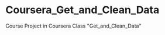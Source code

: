 Coursera_Get_and_Clean_Data
===========================

Course Project in Coursera Class "Get_and_Clean_Data"
